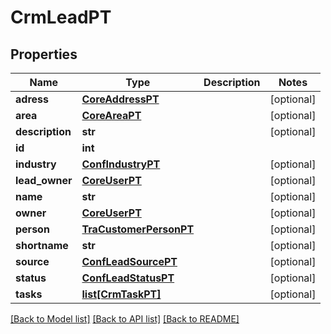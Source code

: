 # CrmLeadPT

## Properties
Name | Type | Description | Notes
------------ | ------------- | ------------- | -------------
**adress** | [**CoreAddressPT**](CoreAddressPT.md) |  | [optional] 
**area** | [**CoreAreaPT**](CoreAreaPT.md) |  | [optional] 
**description** | **str** |  | [optional] 
**id** | **int** |  | 
**industry** | [**ConfIndustryPT**](ConfIndustryPT.md) |  | [optional] 
**lead_owner** | [**CoreUserPT**](CoreUserPT.md) |  | [optional] 
**name** | **str** |  | [optional] 
**owner** | [**CoreUserPT**](CoreUserPT.md) |  | [optional] 
**person** | [**TraCustomerPersonPT**](TraCustomerPersonPT.md) |  | [optional] 
**shortname** | **str** |  | [optional] 
**source** | [**ConfLeadSourcePT**](ConfLeadSourcePT.md) |  | [optional] 
**status** | [**ConfLeadStatusPT**](ConfLeadStatusPT.md) |  | [optional] 
**tasks** | [**list[CrmTaskPT]**](CrmTaskPT.md) |  | [optional] 

[[Back to Model list]](../README.md#documentation-for-models) [[Back to API list]](../README.md#documentation-for-api-endpoints) [[Back to README]](../README.md)


